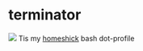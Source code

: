 terminator
==========
![](http://www.dvice.com/sites/dvice/files/terminator.jpg)
Tis my [homeshick](https://github.com/andsens/homeshick) bash dot-profile
